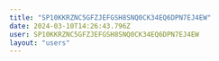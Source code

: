 ```yaml
---
title: "SP10KKRZNC5GFZJEFGSH8SNQ0CK34EQ6DPN7EJ4EW"
date: 2024-03-10T14:26:43.796Z
user: SP10KKRZNC5GFZJEFGSH8SNQ0CK34EQ6DPN7EJ4EW
layout: "users"
---
```

    
